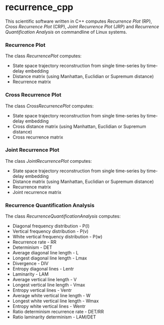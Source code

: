 # recurrence_cpp

This scientific software written in C++ computes *Recurrence Plot* (RP), *Cross Recurrence Plot* (CRP), *Joint Recurrence Plot* (JRP) and *Recurrence Quantification Analysis* on commandline of Linux systems. 

### Recurrence Plot

The class *RecurrencePlot* computes:

- State space trajectory reconstruction from single time-series by time-delay embedding
- Distance matrix (using Manhattan, Euclidian or Supremum distance)
- Recurrence matrix

### Cross Recurrence Plot

The class *CrossRecurrencePlot* computes:

- State space trajectory reconstruction from single time-series by time-delay embedding
- Cross distance matrix (using Manhattan, Euclidian or Supremum distance)
- Cross recurrence matrix

### Joint Recurrence Plot

The class *JointRecurrencePlot* computes:

- State space trajectory reconstruction from single time-series by time-delay embedding
- Distance matrix (using Manhattan, Euclidian or Supremum distance)
- Recurrence matrix
- Joint recurrence matrix

### Recurrence Quantification Analysis

The class *RecurrenceQuantificationAnalysis* computes:
- Diagonal frequency distribution - P(l)
- Vertical frequency distribution - P(v) 
- White vertical frequency distribution - P(w) 
- Recurrence rate - RR 
- Determinism - DET 
- Average diagonal line length - L
- Longest diagonal line length - Lmax 
- Divergence - DIV
- Entropy diagonal lines - Lentr 
- Laminarity - LAM
- Average vertical line length - V 
- Longest vertical line length - Vmax 
- Entropy vertical lines - Ventr
- Average white vertical line length - W 
- Longest white vertical line length - Wmax 
- Entropy white vertical lines - Wentr
- Ratio determinism recurrence rate - DET/RR
- Ratio laminarity determinism - LAM/DET
